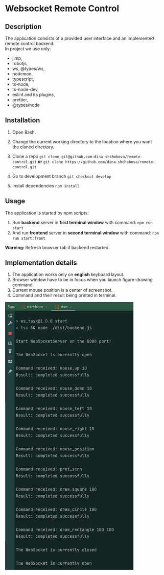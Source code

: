 # Websocket Remote Control

## Description
The application consists of a provided user interface and an implemented remote control backend.  
In project we use only:
- jimp,
- robotjs,
- ws, @types/ws,
- nodemon,
- typescript,
- ts-node,
- ts-node-dev,
- eslint and its plugins,
- prettier,
- @types/node


## Installation
1. Open Bash.
2. Change the current working directory to the location where you want the cloned directory.
3. Clone a repo
 `git clone git@github.com:dina-shchobova/remote-control.git`
**or** 
 `git clone https://github.com/dina-shchobova/remote-control.git`

4. Go to development branch `git checkout develop`

5. Install dependencies 
`npm install`

## Usage
 
The application is started by npm scripts:
1. Run **backend** server in **first terminal window** with command:
`npm run start`
2. And  run **frontend** server in **second terminal window** with command:
`npm run start:front`

**Warning:** Refresh browser tab if backend restarted. 

## Implementation details
1. The application works only on  **english** keyboard layout.
2. Browser window have to be in focus when you launch figure-drawing command. 
3. Current mouse position is a center of screenshot.
4. Command and their result being printed in terminal.  

![img.png](img.png)
